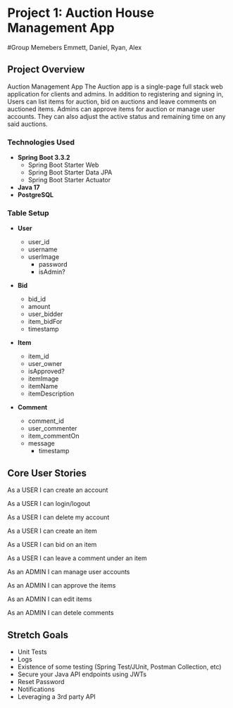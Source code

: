 # Project 1: Auction House Management App
#Group Memebers
Emmett, Daniel, Ryan, Alex

## Project Overview

Auction Management App
The Auction app is a single-page full stack web application for clients and admins. In addition to registering and signing in, Users can list items for auction, bid on auctions and leave comments on auctioned items. Admins can approve items for auction or manage user accounts. They can also adjust the active status and remaining time on any said auctions.

### Technologies Used

- **Spring Boot 3.3.2**
  - Spring Boot Starter Web
  - Spring Boot Starter Data JPA
  - Spring Boot Starter Actuator
- **Java 17**
- **PostgreSQL**

### Table Setup

- **User**
	- user_id
	- username
  - userImage
	- password
	- isAdmin?
	
- **Bid**
	- bid_id
	- amount
	- user_bidder
	- item_bidFor
	- timestamp
 
- **Item**
	- item_id
	- user_owner
	- isApproved?
  - itemImage
  - itemName
  - itemDescription
 
- **Comment**
	- comment_id
	- user_commenter
	- item_commentOn
  - message
	- timestamp

## Core User Stories

As a USER I can create an account

As a USER I can login/logout

As a USER I can delete my account

As a USER I can create an item

As a USER I can bid on an item

As a USER I can leave a comment under an item

As an ADMIN I can manage user accounts

As an ADMIN I can approve the items

As an ADMIN I can edit items

As an ADMIN I can detele comments

## Stretch Goals

- Unit Tests
- Logs
- Existence of some testing (Spring Test/JUnit, Postman Collection, etc)
- Secure your Java API endpoints using JWTs
- Reset Password
- Notifications
- Leveraging a 3rd party API
 
